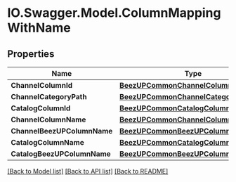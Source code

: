 # IO.Swagger.Model.ColumnMappingWithName
## Properties

Name | Type | Description | Notes
------------ | ------------- | ------------- | -------------
**ChannelColumnId** | [**BeezUPCommonChannelColumnId**](BeezUPCommonChannelColumnId.md) |  | [optional] 
**ChannelCategoryPath** | [**BeezUPCommonChannelCategoryPath**](BeezUPCommonChannelCategoryPath.md) |  | [optional] 
**CatalogColumnId** | [**BeezUPCommonCatalogColumnId**](BeezUPCommonCatalogColumnId.md) |  | [optional] 
**ChannelColumnName** | [**BeezUPCommonChannelColumnName**](BeezUPCommonChannelColumnName.md) |  | [optional] 
**ChannelBeezUPColumnName** | [**BeezUPCommonBeezUPColumnName**](BeezUPCommonBeezUPColumnName.md) |  | [optional] 
**CatalogColumnName** | [**BeezUPCommonCatalogColumnUserName**](BeezUPCommonCatalogColumnUserName.md) |  | [optional] 
**CatalogBeezUPColumnName** | [**BeezUPCommonBeezUPColumnName**](BeezUPCommonBeezUPColumnName.md) |  | [optional] 

[[Back to Model list]](../README.md#documentation-for-models) [[Back to API list]](../README.md#documentation-for-api-endpoints) [[Back to README]](../README.md)

